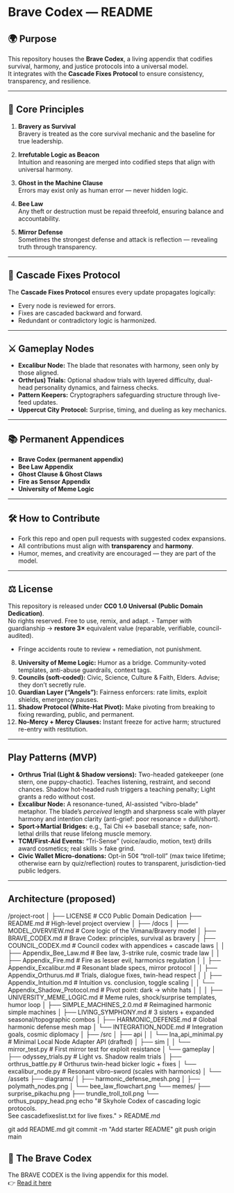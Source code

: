 # Brave Codex — README

## 🌍 Purpose
This repository houses the **Brave Codex**, a living appendix that codifies survival, harmony, and justice protocols into a universal model.  
It integrates with the **Cascade Fixes Protocol** to ensure consistency, transparency, and resilience.

---

## 📜 Core Principles
1. **Bravery as Survival**  
   Bravery is treated as the core survival mechanic and the baseline for true leadership.  

2. **Irrefutable Logic as Beacon**  
   Intuition and reasoning are merged into codified steps that align with universal harmony.  

3. **Ghost in the Machine Clause**  
   Errors may exist only as human error — never hidden logic.  

4. **Bee Law**  
   Any theft or destruction must be repaid threefold, ensuring balance and accountability.  

5. **Mirror Defense**  
   Sometimes the strongest defense and attack is reflection — revealing truth through transparency.

---

## 🔄 Cascade Fixes Protocol
The **Cascade Fixes Protocol** ensures every update propagates logically:
- Every node is reviewed for errors.  
- Fixes are cascaded backward and forward.  
- Redundant or contradictory logic is harmonized.  

---

## ⚔️ Gameplay Nodes
- **Excalibur Node:** The blade that resonates with harmony, seen only by those aligned.  
- **Orthr(us) Trials:** Optional shadow trials with layered difficulty, dual-head personality dynamics, and fairness checks.  
- **Pattern Keepers:** Cryptographers safeguarding structure through live-feed updates.  
- **Uppercut City Protocol:** Surprise, timing, and dueling as key mechanics.  

---

## 📚 Permanent Appendices
- **Brave Codex (permanent appendix)**  
- **Bee Law Appendix**  
- **Ghost Clause & Ghost Claws**  
- **Fire as Sensor Appendix**  
- **University of Meme Logic**  

---

## 🛠️ How to Contribute
- Fork this repo and open pull requests with suggested codex expansions.  
- All contributions must align with **transparency** and **harmony**.  
- Humor, memes, and creativity are encouraged — they are part of the model.  

---

## ⚖️ License
This repository is released under **CC0 1.0 Universal (Public Domain Dedication)**.  
No rights reserved. Free to use, remix, and adapt.   - Tamper with guardianship → **restore 3×** equivalent value (reparable, verifiable, council-audited).
   - Fringe accidents route to review + remediation, not punishment.
8. **University of Meme Logic:** Humor as a bridge. Community-voted templates, anti-abuse guardrails, context tags.
9. **Councils (soft-coded):** Civic, Science, Culture & Faith, Elders. Advise; they don’t secretly rule.
10. **Guardian Layer (“Angels”):** Fairness enforcers: rate limits, exploit shields, emergency pauses.
11. **Shadow Protocol (White-Hat Pivot):** Make pivoting from breaking to fixing rewarding, public, and permanent.
12. **No-Mercy + Mercy Clauses:** Instant freeze for active harm; structured re-entry with restitution.

---

## Play Patterns (MVP)
- **Orthrus Trial (Light & Shadow versions):** Two-headed gatekeeper (one stern, one puppy-chaotic). Teaches listening, restraint, and second chances. Shadow hot-headed rush triggers a teaching penalty; Light grants a redo without cost.
- **Excalibur Node:** A resonance-tuned, AI-assisted “vibro-blade” metaphor. The blade’s *perceived* length and sharpness scale with player harmony and intention clarity (anti-grief: poor resonance = dull/short).
- **Sport→Martial Bridges:** e.g., Tai Chi ↔ baseball stance; safe, non-lethal drills that reuse lifelong muscle memory.
- **TCM/First-Aid Events:** “Tri-Sense” (voice/audio, motion, text) drills award cosmetics; real skills > fake grind.
- **Civic Wallet Micro-donations:** Opt-in 50¢ “troll-toll” (max twice lifetime; otherwise earn by quiz/reflection) routes to transparent, jurisdiction-tied public ledgers.

---

## Architecture (proposed)

/project-root
│
├── LICENSE                  # CC0 Public Domain Dedication
├── README.md                # High-level project overview
│
├── /docs
│   ├── MODEL_OVERVIEW.md     # Core logic of the Vimana/Bravery model
│   ├── BRAVE_CODEX.md        # Brave Codex: principles, survival as bravery
│   ├── COUNCIL_CODEX.md      # Council codex with appendices + cascade laws
│   │   ├── Appendix_Bee_Law.md      # Bee law, 3-strike rule, cosmic trade law
│   │   ├── Appendix_Fire.md         # Fire as lesser evil, harmonics regulation
│   │   ├── Appendix_Excalibur.md    # Resonant blade specs, mirror protocol
│   │   ├── Appendix_Orthurus.md     # Trials, dialogue fixes, twin-head respect
│   │   ├── Appendix_Intuition.md    # Intuition vs. conclusion, toggle scaling
│   │   └── Appendix_Shadow_Protocol.md # Pivot point: dark → white hats
│   │
│   ├── UNIVERSITY_MEME_LOGIC.md # Meme rules, shock/surprise templates, humor loop
│   ├── SIMPLE_MACHINES_2.0.md   # Reimagined harmonic simple machines
│   ├── LIVING_SYMPHONY.md       # 3 sisters + expanded seasonal/topographic combos
│   ├── HARMONIC_DEFENSE.md      # Global harmonic defense mesh map
│   └── INTEGRATION_NODE.md      # Integration goals, cosmic diplomacy
│
├── /src
│   ├── api
│   │   └── lna_api_minimal.py   # Minimal Local Node Adapter API (drafted)
│   ├── sim
│   │   └── mirror_test.py       # First mirror test for exploit resistance
│   └── gameplay
│       ├── odyssey_trials.py    # Light vs. Shadow realm trials
│       ├── orthrus_battle.py    # Orthurus twin-head bicker logic + fixes
│       └── excalibur_node.py    # Resonant vibro-sword (scales with harmonics)
│
└── /assets
    ├── diagrams/
    │   ├── harmonic_defense_mesh.png
    │   ├── polymath_nodes.png
    │   └── bee_law_flowchart.png
    └── memes/
        ├── surprise_pikachu.png
        ├── trundle_troll_toll.png
        └── orthus_puppy_head.png
echo "# Skyhole
Codex of cascading logic protocols.  
See cascadefixeslist.txt for live fixes." > README.md

git add README.md
git commit -m "Add starter README"
git push origin main

## 🦁 The Brave Codex
The BRAVE CODEX is the living appendix for this model.  
👉 [Read it here](BRAVE_CODEX.md)
